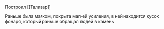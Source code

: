 Построил [[Таливар]]

Раньше была маяком, покрыта магией усиления, в ней находится кусок фонаря, который раньше обращал людей в камень
